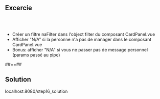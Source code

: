 <!-- .slide: class="sfeir-bg-pink exercice" -->
## Excercie
<br><br>
<ul>
    <li>Créer un filtre naFilter dans l'object filter du composant CardPanel.vue</li>
    <li>Afficher "N/A" si la personne n'a pas de manager dans le composant CardPanel.vue</li>
    <li>Bonus: afficher "N/A" si vous ne passer pas de message personnel (params passé au pipe)</li>
</ul>

##==##

<!-- .slide: class="sfeir-bg-blue exercice" -->
## Solution
<span class="full-center">localhost:8080/step16_solution</span>